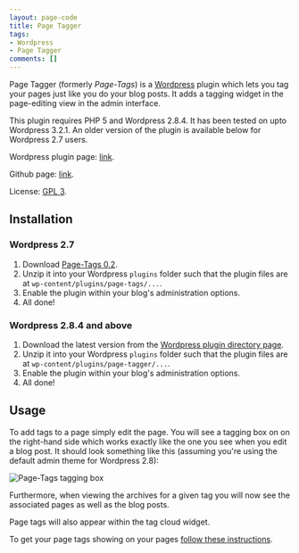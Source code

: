 ```yaml
---
layout: page-code
title: Page Tagger
tags:
- Wordpress
- Page Tagger
comments: []
---
```

Page Tagger (formerly *Page-Tags*) is a [Wordpress](http://www.wordpress.org/ "Goto Wordpress homepage") plugin which lets you tag your pages just like you do your blog posts. It adds a tagging widget in the page-editing view in the admin interface.

This plugin requires PHP 5 and Wordpress 2.8.4\. It has been tested on upto Wordpress 3.2.1\. An older version of the plugin is available below for Wordpress 2.7 users.

Wordpress plugin page: [link](http://wordpress.org/extend/plugins/page-tagger/).

Github page: [link](http://github.com/hiddentao/page-tagger).

License: [GPL 3](http://www.gnu.org/licenses/gpl.txt "GNU General Public License").

## Installation

### Wordpress 2.7

1. Download [Page-Tags 0.2](/downloads/wordpress-page-tags-plugin-0.2.zip).  
2. Unzip it into your Wordpress `plugins` folder such that the plugin files are at `wp-content/plugins/page-tags/...`.  
3. Enable the plugin within your blog's administration options.  
4. All done!

### Wordpress 2.8.4 and above

1. Download the latest version from the [Wordpress plugin directory page](http://wordpress.org/extend/plugins/page-tagger/).  
2. Unzip it into your Wordpress `plugins` folder such that the plugin files are at `wp-content/plugins/page-tagger/...`.  
3. Enable the plugin within your blog's administration options.  
4. All done!

## Usage

To add tags to a page simply edit the page. You will see a tagging box on on the right-hand side which works exactly like the one you see when you edit a blog post. It should look something like this (assuming you're using the default admin theme for Wordpress 2.8):

![Page-Tags tagging box](http://farm4.static.flickr.com/3349/3207162263_4cb925c194_o.png)

Furthermore, when viewing the archives for a given tag you will now see the associated pages as well as the blog posts.

Page tags will also appear within the tag cloud widget.

To get your page tags showing on your pages [follow these instructions](/archives/2010/03/24/getting-page-tags-to-show-on-your-pages).

